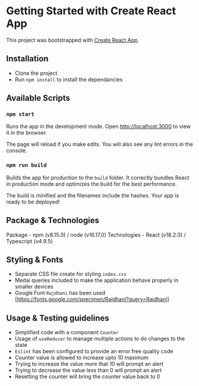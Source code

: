 # Getting Started with Create React App

This project was bootstrapped with [Create React App](https://github.com/facebook/create-react-app).

## Installation

- Clone the project
- Run `npm install` to install the dependancies

## Available Scripts

### `npm start`

Runs the app in the development mode.
Open [http://localhost:3000](http://localhost:3000) to view it in the browser.

The page will reload if you make edits.
You will also see any lint errors in the console.

### `npm run build`

Builds the app for production to the `build` folder.
It correctly bundles React in production mode and optimizes the build for the best performance.

The build is minified and the filenames include the hashes.
Your app is ready to be deployed!

## Package & Technologies

Package - npm (v8.15.0) / node (v16.17.0)
Technologies - React (v18.2.0) / Typescript (v4.9.5)

## Styling & Fonts

- Separate CSS file create for styling `index.css`
- Medai queries included to make the application behave properly in smaller devices
- Google Font `Rajdhani` has been used [https://fonts.google.com/specimen/Rajdhani?query=Rajdhani]

## Usage & Testing guidelines

- Simplified code with a component `Counter`
- Usage of `useReducer` to manage multiple actions to do changes to the state
- `Eslint` has been configured to provide an error free quality code
- Counter value is allowed to increase upto 10 maximum
- Trying to increase the value more that 10 will prompt an alert
- Trying to decrease the value less than 0 will prompt an alert
- Resetting the counter will bring the counter value back to 0
